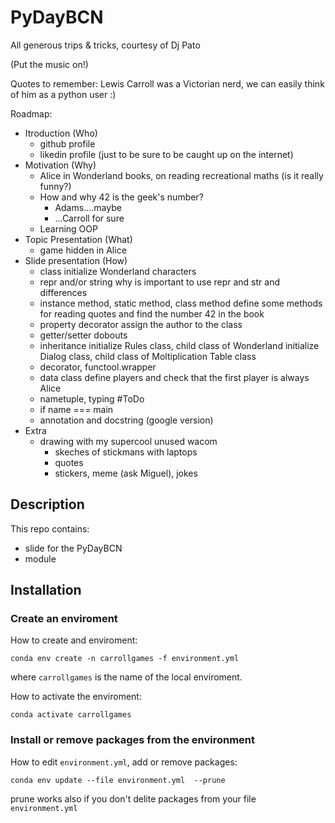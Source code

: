 # PyDayBCN 

All generous trips & tricks, courtesy of Dj Pato

(Put the music on!)



Quotes to remember:
Lewis Carroll was a Victorian nerd, we can easily think of him as a python user :)



Roadmap:
- Itroduction (Who)
    - github profile
    - likedin profile (just to be sure to be caught up on the internet)
- Motivation (Why)
    - Alice in Wonderland books, on reading recreational maths (is it really funny?)
    - How and why 42 is the geek's number?
        - Adams....maybe
        - ...Carroll for sure
    - Learning OOP 
- Topic Presentation (What)
    - game hidden in Alice
- Slide presentation (How)
    - class
      initialize Wonderland characters
    - repr and/or string
      why is important to use repr and str and differences
    - instance method, static method, class method
      define some methods for reading quotes and find the number 42 in the book
    - property decorator
      assign the author to the class
    - getter/setter
      dobouts
    - inheritance
      initialize Rules class, child class of Wonderland
      initialize Dialog class, child class of Moltiplication Table class
    - decorator, functool.wrapper
    - data class
      define players and check that the first player is always Alice
    - nametuple, typing
      #ToDo
    - if name === main
    - annotation and docstring (google version)
- Extra
    - drawing with my supercool unused wacom
        - skeches of stickmans with laptops
        - quotes 
        - stickers, meme (ask Miguel), jokes 

## Description

This repo contains:
- slide for the PyDayBCN 
- module

## Installation

### Create an enviroment

How to create and enviroment:

```console
conda env create -n carrollgames -f environment.yml

```
where ```carrollgames``` is the name of the local enviroment.

How to activate the enviroment:

```console
conda activate carrollgames

```
### Install or remove packages from the environment

How to edit ```environment.yml```, add or remove packages:

```console
conda env update --file environment.yml  --prune

```
prune works also if you don't delite packages from your file ```environment.yml```